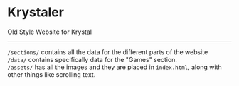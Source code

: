 # Krystaler
Old Style Website for Krystal

---

`/sections/` contains all the data for the different parts of the website <br>
`/data/` contains specifically data for the "Games" section. <br>
`/assets/` has all the images and they are placed in `index.html`, along with other things like scrolling text. 
